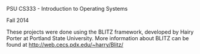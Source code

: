PSU CS333 - Introduction to Operating Systems

Fall 2014

These projects were done using the BLITZ framework, developed by Hairy Porter at Portland State University. More information about BLITZ can be found at http://web.cecs.pdx.edu/~harry/Blitz/
